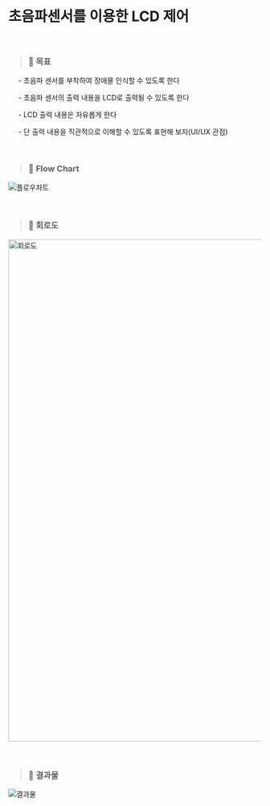 초음파센서를 이용한 LCD 제어
=============

&nbsp;&nbsp; 
>### 📌 **목표**

  &nbsp;&nbsp;&nbsp;&nbsp;  - 초음파 센서를 부착하여 장애물 인식할 수 있도록 한다

  &nbsp;&nbsp;&nbsp;&nbsp;  - 초음파 센서의 출력 내용을 LCD로 출력될 수 있도록 한다

  &nbsp;&nbsp;&nbsp;&nbsp;  - LCD 출력 내용은 자유롭게 한다

  &nbsp;&nbsp;&nbsp;&nbsp;  - 단 출력 내용을 직관적으로 이해할 수 있도록 표현해 보자(UI/UX 관점)  
  
&nbsp;&nbsp; 
>### 📌 **Flow Chart**

![플로우차트](https://user-images.githubusercontent.com/52990642/72199204-42d3fe80-347c-11ea-9e84-3b0680f18a71.png)

&nbsp;&nbsp; 
>### 📌 **회로도**

<img width="1000" alt="회로도" src="https://user-images.githubusercontent.com/52990642/72199210-58492880-347c-11ea-8ed2-5af0c84ab1dc.PNG">

&nbsp;&nbsp; 
>### 📌 **결과물**

![결과물](https://user-images.githubusercontent.com/52990642/72199219-80388c00-347c-11ea-8862-99712a195328.png)


